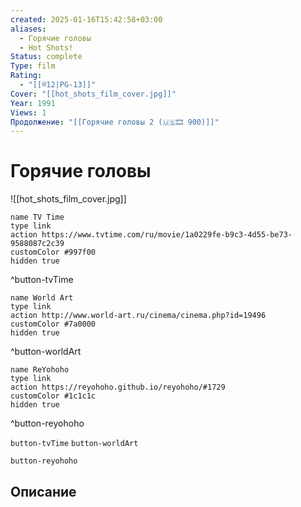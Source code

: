 ```yaml
---
created: 2025-01-16T15:42:58+03:00
aliases:
  - Горячие головы
  - Hot Shots!
Status: complete
Type: film
Rating:
  - "[[®️12|PG-13]]"
Cover: "[[hot_shots_film_cover.jpg]]"
Year: 1991
Views: 1
Продолжение: "[[Горячие головы 2 (🇺🇸🎞 900)]]"
---
```


# Горячие головы

![[hot_shots_film_cover.jpg]]

```button
name TV Time
type link
action https://www.tvtime.com/ru/movie/1a0229fe-b9c3-4d55-be73-9588087c2c39
customColor #997f00
hidden true
```
^button-tvTime

```button
name World Art
type link
action http://www.world-art.ru/cinema/cinema.php?id=19496
customColor #7a0000
hidden true
```
^button-worldArt

```button
name ReYohoho
type link
action https://reyohoho.github.io/reyohoho/#1729
customColor #1c1c1c
hidden true
```
^button-reyohoho



`button-tvTime` `button-worldArt`

`button-reyohoho`

## Описание


